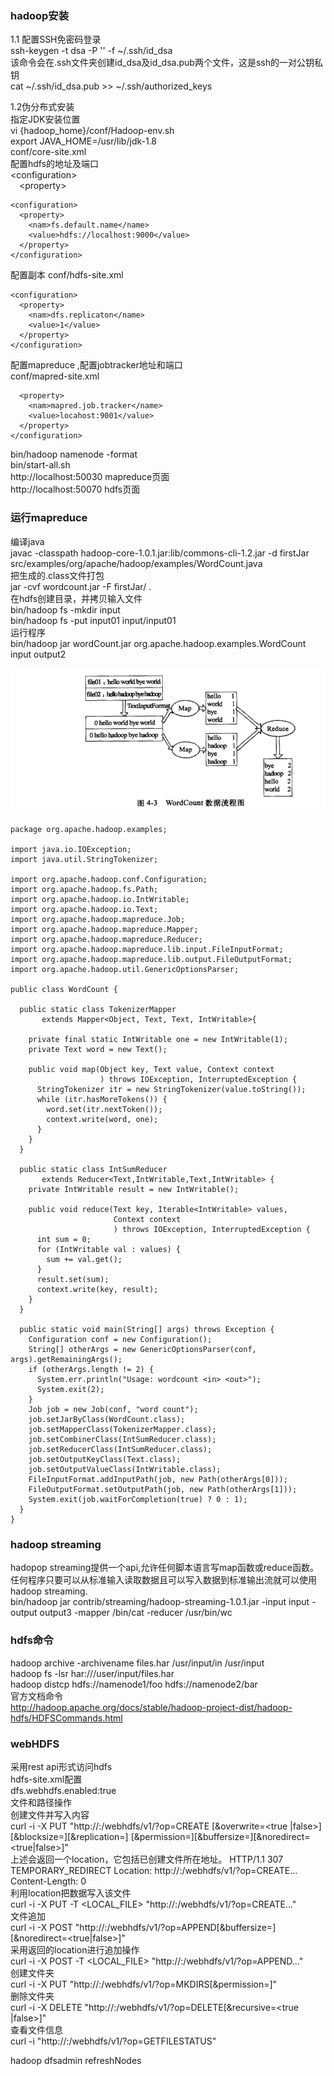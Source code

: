 ### hadoop安装
1.1 配置SSH免密码登录  
ssh-keygen -t dsa -P '' -f ~/.ssh/id_dsa  
该命令会在.ssh文件夹创建id_dsa及id_dsa.pub两个文件，这是ssh的一对公钥私钥  
cat ~/.ssh/id_dsa.pub >> ~/.ssh/authorized_keys  

1.2伪分布式安装  
指定JDK安装位置  
vi {hadoop_home}/conf/Hadoop-env.sh  
export JAVA_HOME=/usr/lib/jdk-1.8  
conf/core-site.xml  
配置hdfs的地址及端口  
\<configuration\>  
&ensp;&ensp;\<property\>
```
<configuration>  
  <property>  
    <nam>fs.default.name</name>  
    <value>hdfs://localhost:9000</value>  
  </property>  
</configuration>
```
配置副本
conf/hdfs-site.xml
```
<configuration>  
  <property>  
    <nam>dfs.replicaton</name>  
    <value>1</value>  
  </property>  
</configuration>  
```  
配置mapreduce ,配置jobtracker地址和端口     
conf/mapred-site.xml  
```<configuration>  
  <property>  
    <nam>mapred.job.tracker</name>  
    <value>locahost:9001</value>  
  </property>  
</configuration>  
```
bin/hadoop namenode -format  
bin/start-all.sh  
http://localhost:50030 mapreduce页面  
http://localhost:50070 hdfs页面  

### 运行mapreduce
编译java  
javac -classpath  hadoop-core-1.0.1.jar:lib/commons-cli-1.2.jar -d firstJar src/examples/org/apache/hadoop/examples/WordCount.java  
把生成的.class文件打包  
jar -cvf wordcount.jar -F firstJar/ .  
在hdfs创建目录，并拷贝输入文件  
bin/hadoop fs -mkdir input  
bin/hadoop fs -put input01 input/input01  
运行程序  
bin/hadoop jar  wordCount.jar org.apache.hadoop.examples.WordCount input output2  

![](assets/e9394a43.png)
```
package org.apache.hadoop.examples;

import java.io.IOException;
import java.util.StringTokenizer;

import org.apache.hadoop.conf.Configuration;
import org.apache.hadoop.fs.Path;
import org.apache.hadoop.io.IntWritable;
import org.apache.hadoop.io.Text;
import org.apache.hadoop.mapreduce.Job;
import org.apache.hadoop.mapreduce.Mapper;
import org.apache.hadoop.mapreduce.Reducer;
import org.apache.hadoop.mapreduce.lib.input.FileInputFormat;
import org.apache.hadoop.mapreduce.lib.output.FileOutputFormat;
import org.apache.hadoop.util.GenericOptionsParser;

public class WordCount {

  public static class TokenizerMapper 
       extends Mapper<Object, Text, Text, IntWritable>{
    
    private final static IntWritable one = new IntWritable(1);
    private Text word = new Text();
      
    public void map(Object key, Text value, Context context
                    ) throws IOException, InterruptedException {
      StringTokenizer itr = new StringTokenizer(value.toString());
      while (itr.hasMoreTokens()) {
        word.set(itr.nextToken());
        context.write(word, one);
      }
    }
  }
  
  public static class IntSumReducer 
       extends Reducer<Text,IntWritable,Text,IntWritable> {
    private IntWritable result = new IntWritable();

    public void reduce(Text key, Iterable<IntWritable> values, 
                       Context context
                       ) throws IOException, InterruptedException {
      int sum = 0;
      for (IntWritable val : values) {
        sum += val.get();
      }
      result.set(sum);
      context.write(key, result);
    }
  }

  public static void main(String[] args) throws Exception {
    Configuration conf = new Configuration();
    String[] otherArgs = new GenericOptionsParser(conf, args).getRemainingArgs();
    if (otherArgs.length != 2) {
      System.err.println("Usage: wordcount <in> <out>");
      System.exit(2);
    }
    Job job = new Job(conf, "word count");
    job.setJarByClass(WordCount.class);
    job.setMapperClass(TokenizerMapper.class);
    job.setCombinerClass(IntSumReducer.class);
    job.setReducerClass(IntSumReducer.class);
    job.setOutputKeyClass(Text.class);
    job.setOutputValueClass(IntWritable.class);
    FileInputFormat.addInputPath(job, new Path(otherArgs[0]));
    FileOutputFormat.setOutputPath(job, new Path(otherArgs[1]));
    System.exit(job.waitForCompletion(true) ? 0 : 1);
  }
}
```
### hadoop streaming  
hadopop streaming提供一个api,允许任何脚本语言写map函数或reduce函数。任何程序只要可以从标准输入读取数据且可以写入数据到标准输出流就可以使用hadoop streaming.  
bin/hadoop jar contrib/streaming/hadoop-streaming-1.0.1.jar -input input -output output3 -mapper /bin/cat  -reducer /usr/bin/wc  

### hdfs命令
hadoop archive -archivename files.har /usr/input/in /usr/input  
hadoop fs -lsr har:///user/input/files.har  
hadoop distcp hdfs://namenode1/foo hdfs://namenode2/bar  
官方文档命令    
http://hadoop.apache.org/docs/stable/hadoop-project-dist/hadoop-hdfs/HDFSCommands.html


### webHDFS 
采用rest api形式访问hdfs  
hdfs-site.xml配置  
dfs.webhdfs.enabled:true  
文件和路径操作  
创建文件并写入内容  
curl -i -X PUT "http://<HOST>:<PORT>/webhdfs/v1/<PATH>?op=CREATE
                    [&overwrite=<true |false>][&blocksize=<LONG>][&replication=<SHORT>]
                    [&permission=<OCTAL>][&buffersize=<INT>][&noredirect=<true|false>]"  
上述会返回一个location，它包括已创建文件所在地址。
HTTP/1.1 307 TEMPORARY_REDIRECT
Location: http://<DATANODE>:<PORT>/webhdfs/v1/<PATH>?op=CREATE...
Content-Length: 0  
利用location把数据写入该文件  
curl -i -X PUT -T <LOCAL_FILE> "http://<DATANODE>:<PORT>/webhdfs/v1/<PATH>?op=CREATE..."  
文件追加  
curl -i -X POST "http://<HOST>:<PORT>/webhdfs/v1/<PATH>?op=APPEND[&buffersize=<INT>][&noredirect=<true|false>]"  
采用返回的location进行追加操作  
curl -i -X POST -T <LOCAL_FILE> "http://<DATANODE>:<PORT>/webhdfs/v1/<PATH>?op=APPEND..."  
创建文件夹  
curl -i -X PUT "http://<HOST>:<PORT>/webhdfs/v1/<PATH>?op=MKDIRS[&permission=<OCTAL>]"  
删除文件夹  
curl -i -X DELETE "http://<host>:<port>/webhdfs/v1/<path>?op=DELETE[&recursive=<true |false>]"  
查看文件信息  
curl -i  "http://<HOST>:<PORT>/webhdfs/v1/<PATH>?op=GETFILESTATUS"    

hadoop dfsadmin refreshNodes                      
